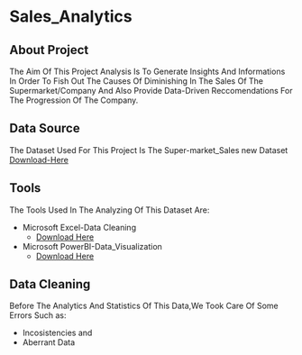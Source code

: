 # Sales_Analytics
## About Project
The Aim Of This Project Analysis Is To Generate Insights And Informations In Order To Fish Out The Causes Of Diminishing In The Sales Of The Supermarket/Company And Also Provide Data-Driven Reccomendations For The Progression Of The Company.
## Data Source
The Dataset Used For This Project Is The Super-market_Sales new Dataset
[Download-Here](https://github.com/user-attachments/files/18079712/supermarket_sales.new.xlsx)
## Tools
The Tools Used In The Analyzing Of This Dataset Are:
- Microsoft Excel-Data Cleaning
   - [Download Here](https://Microsoft.com)
- Microsoft PowerBI-Data_Visualization
   - [Download Here](https://Microsoft.com)
## Data Cleaning
Before The Analytics And Statistics Of This Data,We Took Care Of Some Errors Such as:
- Incosistencies and
- Aberrant Data
